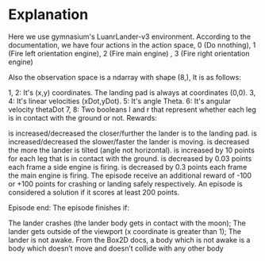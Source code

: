 # Explanation

Here we use gymnasium's LuanrLander-v3 environment. According to the documentation, we have four actions in the action space, 0 (Do nnothing), 1 (Fire left orientation engine), 2 (Fire main engine) , 3 (Fire right orientation engine)

Also the observation space is a ndarray with shape (8,), It is as follows:

1, 2: It's (x,y) coordinates. The landing pad is always at coordinates (0,0).
3, 4: It's linear velocities (xDot,yDot).
5: It's angle Theta.
6: It's angular velocity thetaDot
7, 8: Two booleans l and r that represent whether each leg is in contact with the ground or not.
Rewards:

is increased/decreased the closer/further the lander is to the landing pad.
is increased/decreased the slower/faster the lander is moving.
is decreased the more the lander is tilted (angle not horizontal).
is increased by 10 points for each leg that is in contact with the ground.
is decreased by 0.03 points each frame a side engine is firing.
is decreased by 0.3 points each frame the main engine is firing.
The episode receive an additional reward of -100 or +100 points for crashing or landing safely respectively. An episode is considered a solution if it scores at least 200 points.

Episode end: The episode finishes if:

The lander crashes (the lander body gets in contact with the moon);
The lander gets outside of the viewport (x coordinate is greater than 1);
The lander is not awake. From the Box2D docs, a body which is not awake is a body which doesn’t move and doesn’t collide with any other body